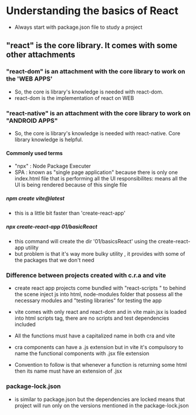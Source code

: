 # Understanding the basics of React

- Always start with package.json file to study a project

## "react" is the core library. It comes with some other attachments

### "react-dom" is an attachment with the core library to work on the 'WEB APPS'

- So, the core is library's knowledge is needed with react-dom.
- react-dom is the implementation of react on WEB

### "react-native" is an attachment with the core library to work on "ANDROID APPS"

- So, the core is library's knowledge is needed with react-native. Core library knowledge is helpful.

#### Commonly used terms

- "npx" : Node Package Executer
- SPA : known as "single page application" because there is only one index.html file that is performing all the UI responsibilites: means all the UI is being rendered because of this single file

##### npm create vite@latest

- this is a little bit faster than 'create-react-app'

##### npx create-react-app 01/basicReact

- this command will create the dir '01/basicsReact' using the create-react-app utility
- but problem is that it's way more bulky utility , it provides with some of the packages that we don't need

### Difference between projects created with c.r.a and vite

- create react app projects come bundled with "react-scripts " to behind the scene inject js into html, node-modules folder that possess all the necessary modules and "testing libraries" for testing the app

- vite comes with only react and react-dom and in vite main.jsx is loaded into html scripts tag, there are no scripts and test dependencies included

- All the functions must have a capitalized name in both cra and vite

- cra components can have a .js extension but in vite it's compulsory to name the functional components with .jsx file extension

- Convention to follow is that whenever a function is returning some html then its name must have an extension of .jsx

### package-lock.json

- is similar to package.json but the dependencies are locked means that project will run only on the versions mentioned in the package-lock.json
